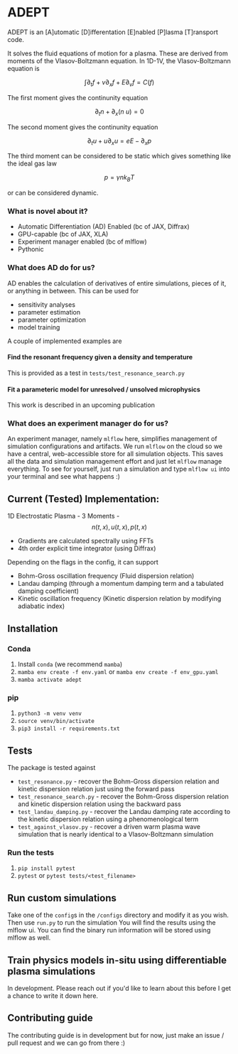 # ADEPT
ADEPT is an [A]utomatic [D]ifferentation [E]nabled [P]lasma [T]ransport code.

It solves the fluid equations of motion for a plasma. These are derived from moments of the Vlasov-Boltzmann equation.
In 1D-1V, the Vlasov-Boltzmann equation is

$$ \int \partial_t f + v \partial_x f + E \partial_v f = C(f) $$

The first moment gives the continunity equation

$$ \partial_t n + \partial_x (n~u) = 0$$

The second moment gives the continunity equation

$$ \partial_t u + u \partial_x u = e E - \partial_x p$$

The third moment can be considered to be static which gives something like the ideal gas law

$$ p = \gamma n k_B T $$ 

or can be considered dynamic.

### What is novel about it?
- Automatic Differentiation (AD) Enabled (bc of JAX, Diffrax)
- GPU-capable (bc of JAX, XLA)
- Experiment manager enabled (bc of mlflow)
- Pythonic

### What does AD do for us?
AD enables the calculation of derivatives of entire simulations, pieces of it, or anything in between. This can be used for 
- sensitivity analyses
- parameter estimation
- parameter optimization
- model training

A couple of implemented examples are

#### Find the resonant frequency given a density and temperature
This is provided as a test in `tests/test_resonance_search.py`  

#### Fit a parameteric model for unresolved / unsolved microphysics
This work is described in an upcoming publication

### What does an experiment manager do for us?
An experiment manager, namely `mlflow` here, simplifies management of simulation configurations and artifacts.
We run `mlflow` on the cloud so we have a central, web-accessible store for all simulation objects. This saves all the 
data and simulation management effort and just let `mlflow` manage everything. To see for yourself,
just run a simulation and type `mlflow ui` into your terminal and see what happens :)

## Current (Tested) Implementation:
1D Electrostatic Plasma - 3 Moments - $$n(t, x), u(t, x), p(t, x)$$

- Gradients are calculated spectrally using FFTs
- 4th order explicit time integrator (using Diffrax)

Depending on the flags in the config, it can support
- Bohm-Gross oscillation frequency (Fluid dispersion relation)
- Landau damping (through a momentum damping term and a tabulated damping coefficient)
- Kinetic oscillation frequency (Kinetic dispersion relation by modifying adiabatic index)

## Installation
### Conda
1. Install `conda` (we recommend `mamba`)
2. `mamba env create -f env.yaml` or `mamba env create -f env_gpu.yaml`
3. `mamba activate adept`

### pip
1. `python3 -m venv venv`
2. `source venv/bin/activate`
3. `pip3 install -r requirements.txt`

## Tests
The package is tested against 
- `test_resonance.py` - recover the Bohm-Gross dispersion relation and kinetic dispersion relation just using the forward pass
- `test_resonance_search.py` - recover the Bohm-Gross dispersion relation and kinetic dispersion relation using the backward pass
- `test_landau_damping.py` - recover the Landau damping rate according to the kinetic dispersion relation using a phenomenological term
- `test_against_vlasov.py` - recover a driven warm plasma wave simulation that is nearly identical to a Vlasov-Boltzmann simulation

### Run the tests
1. `pip install pytest`
2. `pytest` or `pytest tests/<test_filename>`

## Run custom simulations
Take one of the `config`s in the `/configs` directory and modify it as you wish. Then use `run.py` to run the simulation
You will find the results using the mlflow ui. You can find the binary run information will be stored using mlflow as well.

## Train physics models in-situ using differentiable plasma simulations
In development. Please reach out if you'd like to learn about this before I get a chance to write it down here.

## Contributing guide
The contributing guide is in development but for now, just make an issue / pull request and we can go from there :)